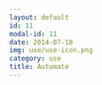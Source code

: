 ```yaml
---
layout: default
id: 11
modal-id: 11
date: 2014-07-18
img: use/use-icon.png
category: use
title: Automate
---
```

